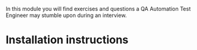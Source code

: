 In this module you will find exercises and questions a QA Automation Test Engineer may stumble upon during an interview.
# Installation instructions 